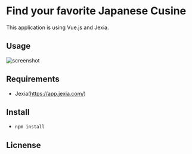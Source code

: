 # Find your favorite Japanese Cusine

This application is using Vue.js and Jexia.

## Usage
![screenshot](https://user-images.githubusercontent.com/8006865/79638074-99a94c80-81be-11ea-9aba-5ea1e30e624b.png)

## Requirements
* Jexia(https://app.jexia.com/)

## Install
* `npm install`

## Licnense





